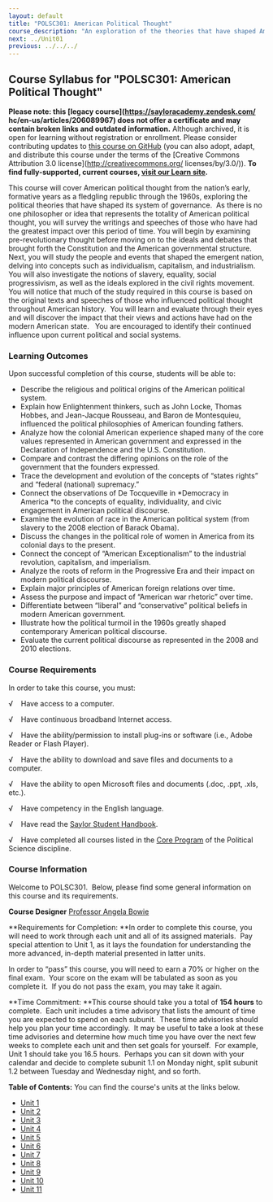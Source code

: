 ```yaml
---
layout: default
title: "POLSC301: American Political Thought"
course_description: "An exploration of the theories that have shaped American political thought from the colonial era to the 1960s. Topics include individualism, capitalism, industrialism, slavery, equality, social progressivism, and the civil rights movement."
next: ../Unit01
previous: ../../../
---
```

Course Syllabus for "POLSC301: American Political Thought"
----------------------------------------------------------

**Please note: this [legacy course](https://sayloracademy.zendesk.com/
hc/en-us/articles/206089967) does not offer a certificate and may contain 
broken links and outdated information.** Although archived, it is open 
for learning without registration or enrollment. Please consider contributing 
updates to [this course on GitHub](https://github.com/saylordotorg/course_polsc301) 
(you can also adopt, adapt, and distribute this course under the terms of 
the [Creative Commons Attribution 3.0 license](http://creativecommons.org/
licenses/by/3.0/)). **To find fully-supported, current courses, [visit our 
Learn site](https://learn.saylor.org).**

This course will cover American political thought from the nation’s
early, formative years as a fledgling republic through the 1960s,
exploring the political theories that have shaped its system of
governance.  As there is no one philosopher or idea that represents the
totality of American political thought, you will survey the writings and
speeches of those who have had the greatest impact over this period of
time. You will begin by examining pre-revolutionary thought before
moving on to the ideals and debates that brought forth the Constitution
and the American governmental structure.  Next, you will study the
people and events that shaped the emergent nation, delving into concepts
such as individualism, capitalism, and industrialism.  You will also
investigate the notions of slavery, equality, social progressivism, as
well as the ideals explored in the civil rights movement. You will
notice that much of the study required in this course is based on the
original texts and speeches of those who influenced political thought
throughout American history.  You will learn and evaluate through their
eyes and will discover the impact that their views and actions have had
on the modern American state.   You are encouraged to identify their
continued influence upon current political and social systems.

### Learning Outcomes

Upon successful completion of this course, students will be able to:

-   Describe the religious and political origins of the American
    political system.
-   Explain how Enlightenment thinkers, such as John Locke, Thomas
    Hobbes, and Jean-Jacque Rousseau, and Baron de Montesquieu,
    influenced the political philosophies of American founding fathers.
-   Analyze how the colonial American experience shaped many of the core
    values represented in American government and expressed in the
    Declaration of Independence and the U.S. Constitution.
-   Compare and contrast the differing opinions on the role of the
    government that the founders expressed.
-   Trace the development and evolution of the concepts of “states
    rights” and “federal (national) supremacy.”
-   Connect the observations of De Tocqueville in *Democracy in
    America *to the concepts of equality, individuality, and civic
    engagement in American political discourse.
-   Examine the evolution of race in the American political system (from
    slavery to the 2008 election of Barack Obama).
-   Discuss the changes in the political role of women in America from
    its colonial days to the present.
-   Connect the concept of “American Exceptionalism” to the industrial
    revolution, capitalism, and imperialism.
-   Analyze the roots of reform in the Progressive Era and their impact
    on modern political discourse.
-   Explain major principles of American foreign relations over time.
-   Assess the purpose and impact of “American war rhetoric” over time.
-   Differentiate between “liberal” and “conservative” political beliefs
    in modern American government.
-   Illustrate how the political turmoil in the 1960s greatly shaped
    contemporary American political discourse.
-   Evaluate the current political discourse as represented in the 2008
    and 2010 elections.

### Course Requirements

In order to take this course, you must:  
  
 <span dir="LTR">√    Have access to a computer.</span>  
  
 <span dir="LTR">√    Have continuous broadband Internet
access.</span>  
  
 <span dir="LTR">√    Have the ability/permission to install plug-ins or
software (i.e., Adobe Reader or Flash Player).</span>  
  
 <span dir="LTR">√    Have the ability to download and save files and
documents to a computer.</span>  
  
 <span dir="LTR">√    Have the ability to open Microsoft files and
documents (.doc, .ppt, .xls, etc.).</span>  
  
 <span dir="LTR">√    Have competency in the English language.  
  
 √    Have read the [Saylor Student
Handbook](http://www.saylor.org/site/wp-content/uploads/2012/05/Saylor-StudentHandbook.pdf).</span>  
  
 <span dir="LTR">√    Have completed all courses listed in the [Core
Program](http://www.saylor.org/majors/political-science/) of the
Political Science discipline.</span>

### Course Information

Welcome to POLSC301.  Below, please find some general information on
this course and its requirements. 

**Course Designer** [Professor Angela
Bowie](http://www.saylor.org/faculty-a-g/#ProfessorAngelaBowie)

**Requirements for Completion: **In order to complete this course, you
will need to work through each unit and all of its assigned materials. 
Pay special attention to Unit 1, as it lays the foundation for
understanding the more advanced, in-depth material presented in latter
units.

In order to “pass” this course, you will need to earn a 70% or higher on
the final exam.  Your score on the exam will be tabulated as soon as you
complete it.  If you do not pass the exam, you may take it again.

**Time Commitment: **This course should take you a total of **154
hours** to complete.  Each unit includes a time advisory that lists the
amount of time you are expected to spend on each subunit.  These time
advisories should help you plan your time accordingly.  It may be useful
to take a look at these time advisories and determine how much time you
have over the next few weeks to complete each unit and then set goals
for yourself.  For example, Unit 1 should take you 16.5 hours.  Perhaps
you can sit down with your calendar and decide to complete subunit 1.1
on Monday night, split subunit 1.2 between Tuesday and Wednesday night,
and so forth.

**Table of Contents:** You can find the course's units at the links below.

- [Unit 1](https://legacy.saylor.org/polsc301/Unit01/)
- [Unit 2](https://legacy.saylor.org/polsc301/Unit02/)
- [Unit 3](https://legacy.saylor.org/polsc301/Unit03/)
- [Unit 4](https://legacy.saylor.org/polsc301/Unit04/)
- [Unit 5](https://legacy.saylor.org/polsc301/Unit05/)
- [Unit 6](https://legacy.saylor.org/polsc301/Unit06/)
- [Unit 7](https://legacy.saylor.org/polsc301/Unit07/)
- [Unit 8](https://legacy.saylor.org/polsc301/Unit08/)
- [Unit 9](https://legacy.saylor.org/polsc301/Unit09/)
- [Unit 10](https://legacy.saylor.org/polsc301/Unit10/)
- [Unit 11](https://legacy.saylor.org/polsc301/Unit11/)
